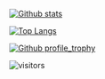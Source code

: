 [![Github stats](https://github-readme-stats.vercel.app/api?username=odi1n&hide_border=true&count_private=true&show_icons=true&theme=vision-friendly-dark&include_all_commits=true)](https://github.com/anuraghazra/github-readme-stats) 

[![Top Langs](https://github-readme-stats.vercel.app/api/top-langs/?username=odi1n&hide=blade,html&hide_border=true&theme=vision-friendly-dark&langs_count=10&layout=compact)](https://github.com/anuraghazra/github-readme-stats)

[![Github profile_trophy](https://github-profile-trophy.vercel.app/?username=odi1n&theme=dracula&row=2&column=4&no-bg=true&margin-h=20&margin-w=20)](https://github.com/ryo-ma/github-profile-trophy)

![visitors](https://visitor-badge.glitch.me/badge?page_id=odi1n) 
